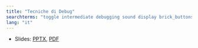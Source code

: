 ```yaml
---
title: "Tecniche di Debug"
searchterms: "toggle intermediate debugging sound display brick_buttons debugging_techniques"
lang: "it"
---
```

 <ul>
 <li class="ng-binding">Slides:
 <a href="translations/en-us/intermediate/Tecniche di Debug.pptx">PPTX</a>,
 <a href="translations/en-us/intermediate/Tecniche di Debug.pdf">PDF</a>
 </li>
 </ul>

